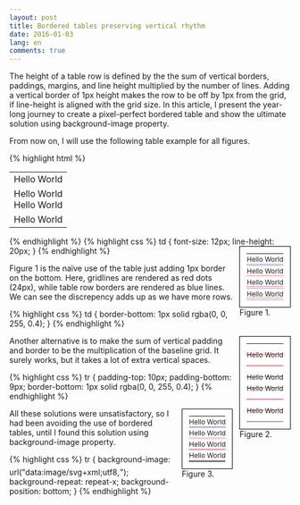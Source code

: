 ```yaml
---
layout: post
title: Bordered tables preserving vertical rhythm
date: 2016-01-03
lang: en
comments: true
---
```


<style type='text/css' scoped>
.figure {
  margin-left: 12px;
  float: right;
}
.figure-wrapper {
  padding: 12px;
  border: 1px solid black;
  background-color: white;
}
.gridline {
  background-image: url("data:image/svg+xml;utf8,<svg xmlns='http://www.w3.org/2000/svg' width='2' height='20'><rect x='0' y='19' width='1' height='1' fill='red'></rect></svg>");
}
.figure tr {
  background-image: none;
}
.figure table, .figure tr, .figure td {
  padding: 0;
  margin: 0;
  border: 0;
}
.figure td {
  font-size: 12px;
  line-height: 20px;
}
#figure1 td {
  border-bottom: 1px solid rgba(0, 0, 255, 0.4);
}
#figure2 td {
  padding-top: 10px;
  padding-bottom: 9px;
  border-bottom: 1px solid rgba(0, 0, 255, 0.4);
}
#figure3 td {
  background-image: url("data:image/svg+xml;utf8,<svg xmlns='http://www.w3.org/2000/svg' width='1' height='20'><rect x='0' y='19' width='1' height='1' fill='blue' fill-opacity='0.4'></rect></svg>");
  background-repeat: repeat-x;
  background-position: bottom;
}
</style>

The height of a table row is defined by the the sum of vertical borders, paddings, margins, and line height multiplied by the number of lines.
Adding a vertical border of 1px height makes the row to be off by 1px from the grid, if line-height is aligned with the grid size. In this article, I present the year-long journey to create a pixel-perfect bordered table and show the ultimate solution using background-image property.

From now on, I will use the following table example for all figures.

{% highlight html %}
<table>
  <tr><td>Hello World</td></tr>
  <tr><td>Hello World<br>Hello World</td></tr>
  <tr><td>Hello World</td></tr>
</table>
{% endhighlight %}
{% highlight css %}
td {
  font-size: 12px;
  line-height: 20px;
}
{% endhighlight %}

<div class='figure' id='figure1'>
  <div class='figure-wrapper'>
    <div class='gridline'>
      <table>
        <tr><td>Hello World</td></tr>
        <tr><td>Hello World<br>Hello World</td></tr>
        <tr><td>Hello World</td></tr>
      </table>
    </div>
  </div>
  <figcaption>Figure 1.</figcaption>
</div>

Figure 1 is the naïve use of the table just adding 1px border on the bottom. Here, gridlines are rendered as red dots (24px), while table row borders are rendered as blue lines. We can see the discrepency adds up as we have more rows.

{% highlight css %}
td {
  border-bottom: 1px solid rgba(0, 0, 255, 0.4);
}
{% endhighlight %}

<div class='figure' id='figure2'>
  <div class='figure-wrapper'>
    <div class='gridline'>
      <table>
        <tr><td>Hello World</td></tr>
        <tr><td>Hello World<br>Hello World</td></tr>
        <tr><td>Hello World</td></tr>
      </table>
    </div>
  </div>
  <figcaption>Figure 2.</figcaption>
</div>

Another alternative is to make the sum of vertical padding and border to be the multiplication of the baseline grid. It surely works, but it takes a lot of extra vertical spaces.


{% highlight css %}
tr {
  padding-top: 10px;
  padding-bottom: 9px;
  border-bottom: 1px solid rgba(0, 0, 255, 0.4);
}
{% endhighlight %}


<div class='figure' id='figure3'>
  <div class='figure-wrapper'>
    <div class='gridline'>
      <table>
        <tr><td>Hello World</td></tr>
        <tr><td>Hello World<br>Hello World</td></tr>
        <tr><td>Hello World</td></tr>
      </table>
    </div>
  </div>
  <figcaption>Figure 3.</figcaption>
</div>

All these solutions were unsatisfactory, so I had been avoiding the use of bordered tables, until I found this solution using background-image property.

{% highlight css %}
tr {
  background-image: url("data:image/svg+xml;utf8,<svg xmlns='http://www.w3.org/2000/svg' width='1' height='20'><rect x='0' y='19' width='1' height='1' fill='blue' fill-opacity='0.4'></rect></svg>");
  background-repeat: repeat-x;
  background-position: bottom;
}
{% endhighlight %}

